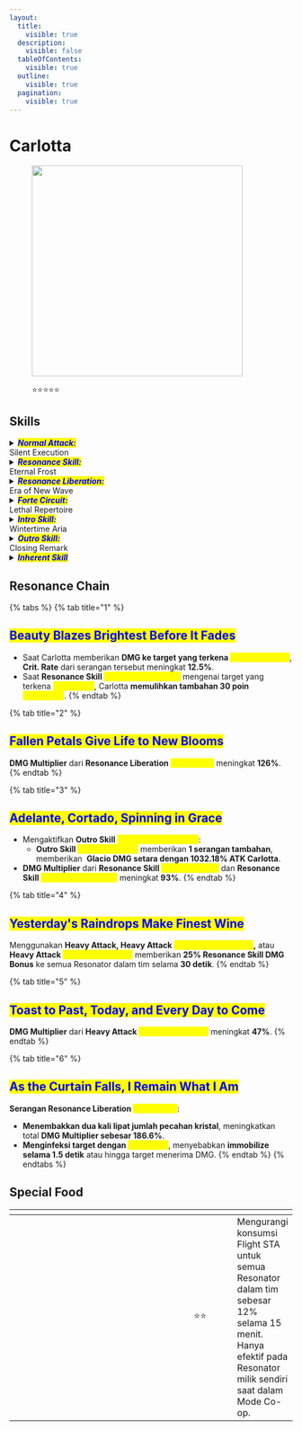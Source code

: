 ```yaml
---
layout:
  title:
    visible: true
  description:
    visible: false
  tableOfContents:
    visible: true
  outline:
    visible: true
  pagination:
    visible: true
---
```


# Carlotta

<figure><img src="https://wuthering.wiki/img/rolecard_1107.png" alt="" width="375"><figcaption><p><span data-gb-custom-inline data-tag="emoji" data-code="2b50">⭐</span><span data-gb-custom-inline data-tag="emoji" data-code="2b50">⭐</span><span data-gb-custom-inline data-tag="emoji" data-code="2b50">⭐</span><span data-gb-custom-inline data-tag="emoji" data-code="2b50">⭐</span><span data-gb-custom-inline data-tag="emoji" data-code="2b50">⭐</span></p></figcaption></figure>

## Skills

<details>

<summary><em><mark style="color:blue;"><strong>Normal Attack:</strong></mark></em><br>Silent Execution</summary>

<mark style="color:blue;">**Basic Attack**</mark>\
Melakukan hingga **2 serangan berturut-turut**, memberikan <img src="https://wuthering.wiki/img/element_1.png" alt="" data-size="line"> **Glacio DMG**.

<mark style="color:blue;">**Basic Attack - Necessary Measures**</mark>\
Dengan _<mark style="color:yellow;">**Moldable Crystals**</mark>_, Basic Attack Carlotta digantikan dengan <mark style="color:yellow;">**Necessary Measures**</mark>.\
Melakukan hingga **3 serangan berturut-turut**, memberikan <img src="https://wuthering.wiki/img/element_1.png" alt="" data-size="line"> **Glacio DMG**.\
Setiap serangan <mark style="color:yellow;">**Necessary Measures**</mark> mengonsumsi **1&#x20;**_<mark style="color:yellow;">**Moldable Crystal**</mark>_.

<mark style="color:blue;">**Heavy Attack**</mark>\
Melancarkan serangan kuat ke target dengan **biaya STA**, memberikan <img src="https://wuthering.wiki/img/element_1.png" alt="" data-size="line"> **Glacio DMG**.

<mark style="color:blue;">**Heavy Attack - Containment Tactics**</mark>\
Saat _<mark style="color:yellow;">**Substance**</mark>_ Carlotta penuh, Heavy Attack akan digantikan dengan <mark style="color:yellow;">**Containment Tactics**</mark>:

* Mengonsumsi semua _<mark style="color:yellow;">**Substance**</mark>_ untuk memberikan <img src="https://wuthering.wiki/img/element_1.png" alt="" data-size="line"> **Glacio DMG**.
* Mengurangi cooldown **Resonance Skill&#x20;**<mark style="color:yellow;">**Art of Violence**</mark> sebesar **6 detik**.

<mark style="color:blue;">**Mid-air Attack**</mark>\
Melakukan **Plunging Attack** dengan **biaya STA**, memberikan <img src="https://wuthering.wiki/img/element_1.png" alt="" data-size="line"> **Glacio DMG**.\
Menggunakan **Basic Attack** segera setelah mendarat akan mengaktifkan <mark style="color:yellow;">**Customary Greetings**</mark>.

<mark style="color:blue;">**Mid-air Attack - Customary Greetings**</mark>\
Melompati target dan melepaskan tembakan kejutan, memberikan <img src="https://wuthering.wiki/img/element_1.png" alt="" data-size="line"> **Glacio DMG**.

<mark style="color:blue;">**Dodge Counter**</mark>\
Tekan **Basic Attack** segera setelah berhasil menghindar untuk melancarkan **riposte shot**, memberikan <img src="https://wuthering.wiki/img/element_1.png" alt="" data-size="line"> **Glacio DMG**.\
Serangan ini mengonsumsi **1&#x20;**_<mark style="color:yellow;">**Moldable Crystal**</mark>_.

</details>

<details>

<summary><em><mark style="color:blue;"><strong>Resonance Skill:</strong></mark></em><br>Eternal Frost</summary>

Memberikan <img src="https://wuthering.wiki/img/element_1.png" alt="" data-size="line"> **Glacio DMG** dan menginfeksi target dengan <mark style="color:yellow;">**Dispersion**</mark>.\
Tekan **Resonance Skill** lagi dalam waktu singkat untuk melancarkan <mark style="color:yellow;">**Chromatic Splendor**</mark>.

<mark style="color:blue;">**Dispersion**</mark>\
Target yang terkena **Dispersion** akan **terkunci pergerakannya selama 1.5 detik**.

<mark style="color:blue;">**Chromatic Splendor**</mark>

* Mengonsumsi semua _<mark style="color:yellow;">**Moldable Crystals**</mark>_ dan memberikan <img src="https://wuthering.wiki/img/element_1.png" alt="" data-size="line"> **Glacio DMG**.
* **Resonance Skill** akan memasuki cooldown setelah beberapa saat jika <mark style="color:yellow;">**Chromatic Splendor**</mark> tidak digunakan atau jika Carlotta keluar dari medan pertempuran.

</details>

<details>

<summary><em><mark style="color:blue;"><strong>Resonance Liberation:</strong></mark></em><br>Era of New Wave</summary>

Memberikan <img src="https://wuthering.wiki/img/element_1.png" alt="" data-size="line"> **Glacio DMG** ke semua target dalam area (dianggap sebagai **Resonance Skill DMG**) dan menginfeksi target dengan <mark style="color:yellow;">**Deconstruction**</mark>, lalu mengaktifkan <mark style="color:yellow;">**Twilight Tango**</mark>.\
Dapat digunakan di udara saat dekat dengan tanah.

<mark style="color:blue;">**Deconstruction**</mark>\
**Mengabaikan 18% DEF** target yang terinfeksi saat menerima DMG.

<mark style="color:blue;">**Twilight Tango**</mark>\
Saat berada dalam <mark style="color:yellow;">**Twilight Tango**</mark>, tekan **Basic Attack** atau **Resonance Liberation** untuk melancarkan <mark style="color:yellow;">**Death Knell**</mark>.

* Setiap <mark style="color:yellow;">**Death Knell**</mark> memberikan **1&#x20;**_<mark style="color:yellow;">**Meta Vector**</mark>_.
* Dengan **4&#x20;**_<mark style="color:yellow;">**Meta Vectors**</mark>_, tekan **Basic Attack** atau **Resonance Liberation** untuk melancarkan <mark style="color:yellow;">**Fatal Finale**</mark>.
* **Semua&#x20;**_<mark style="color:yellow;">**Substance**</mark>_**&#x20;akan dihapus** saat <mark style="color:yellow;">**Twilight Tango**</mark> diaktifkan dan berakhir.
* Tidak dapat menggunakan **Basic Attack&#x20;**<mark style="color:yellow;">**Necessary Measures**</mark>**, Heavy Attack&#x20;**<mark style="color:yellow;">**Containment Tactics**</mark>**, atau Heavy Attack&#x20;**<mark style="color:yellow;">**Imminent Oblivion**</mark> selama <mark style="color:yellow;">**Twilight Tango**</mark>.

<mark style="color:blue;">**Death Knell**</mark>\
Carlotta menembakkan **peluru kuat dari musket** dan **memanggil 4 pecahan kristal** untuk menyerang target, memberikan <img src="https://wuthering.wiki/img/element_1.png" alt="" data-size="line"> **Glacio DMG** (dianggap sebagai **Resonance Skill DMG**).

* Carlotta bergerak ke arah input gerakan setiap kali menembakkan <mark style="color:yellow;">**Death Knell**</mark>.

<mark style="color:blue;">**Fatal Finale**</mark>\
Memberikan <img src="https://wuthering.wiki/img/element_1.png" alt="" data-size="line"> **Glacio DMG** ke area (dianggap sebagai **Resonance Skill DMG**).

* <mark style="color:yellow;">**Twilight Tango**</mark> berakhir setelah menggunakan <mark style="color:yellow;">**Fatal Finale**</mark>.

</details>

<details>

<summary><em><mark style="color:blue;"><strong>Forte Circuit:</strong></mark></em><br>Lethal Repertoire</summary>

<mark style="color:blue;">**Heavy Attack - Imminent Oblivion**</mark>\
Carlotta mengaktifkan _<mark style="color:yellow;">**Tinted Crystal**</mark>_ setiap **22 detik**.

* Saat _<mark style="color:yellow;">**Substance**</mark>_**&#x20;penuh** dan _<mark style="color:yellow;">**Tinted Crystal**</mark>_**&#x20;aktif**, tahan **Basic Attack** untuk mengonsumsi seluruh _<mark style="color:yellow;">**Substance**</mark>_ dan melancarkan **Heavy Attack&#x20;**<mark style="color:yellow;">**Imminent Oblivion**</mark>, setelah itu _<mark style="color:yellow;">**Tinted Crystal**</mark>_**&#x20;masuk ke dalam cooldown**.
* Memberikan <img src="https://wuthering.wiki/img/element_1.png" alt="" data-size="line"> **Glacio DMG** (dianggap sebagai **Resonance Skill DMG**) dan **mengurangi cooldown Resonance Skill&#x20;**<mark style="color:yellow;">**Art of Violence**</mark>**&#x20;sebesar 6 detik**.

***

#### <mark style="color:blue;">**Final Bow**</mark>

* Saat _<mark style="color:yellow;">**Substance**</mark>_**&#x20;penuh**, Carlotta memasuki status <mark style="color:yellow;">**Final Bow**</mark>.
* **Meningkatkan DMG Multiplier** dari **Resonance Liberation&#x20;**<mark style="color:yellow;">**Era of New Wave**</mark>**, Resonance Liberation&#x20;**<mark style="color:yellow;">**Death Knell**</mark>**, dan Resonance Liberation&#x20;**<mark style="color:yellow;">**Fatal Finale**</mark>**&#x20;sebesar 80%**.
* Efek ini berakhir jika Carlotta **keluar dari medan pertempuran saat&#x20;**<mark style="color:yellow;">**Twilight Tango**</mark>**&#x20;atau ketika&#x20;**<mark style="color:yellow;">**Twilight Tango**</mark>**&#x20;berakhir**.

***

#### <mark style="color:blue;">**Substance**</mark>

* Carlotta dapat menyimpan hingga **120&#x20;**<mark style="color:yellow;">**Substance**</mark>.
* Tidak bisa mendapatkan _<mark style="color:yellow;">**Substance**</mark>_ saat berada dalam <mark style="color:yellow;">**Twilight Tango**</mark> yang dipicu oleh **Resonance Liberation**.

**Pemulihan&#x20;**_<mark style="color:yellow;">**Substance**</mark>_**:**

* **+30&#x20;**_<mark style="color:yellow;">**Substance**</mark>_ saat menggunakan **Intro Skill&#x20;**<mark style="color:yellow;">**Wintertime Aria**</mark>.
* **+10&#x20;**_<mark style="color:yellow;">**Substance**</mark>_**&#x20;per 1&#x20;**_<mark style="color:yellow;">**Moldable Crystal**</mark>_ yang dikonsumsi saat menggunakan **Resonance Skill&#x20;**<mark style="color:yellow;">**Chromatic Splendor**</mark>.
* **+10&#x20;**<mark style="color:yellow;">**Substance**</mark>**&#x20;per 1&#x20;**_<mark style="color:yellow;">**Moldable Crystal**</mark>_ yang dikonsumsi saat menggunakan **Basic Attack&#x20;**<mark style="color:yellow;">**Necessary Measures**</mark>.
* **+10&#x20;**_<mark style="color:yellow;">**Substance**</mark>_ saat menggunakan **Dodge Counter** (mengonsumsi 1 _<mark style="color:yellow;">**Moldable Crystal**</mark>_).

***

#### <mark style="color:blue;">**Moldable Crystal**</mark>

* Carlotta dapat menyimpan hingga **6&#x20;**_<mark style="color:yellow;">**Moldable Crystals**</mark>_.
* **Tidak bisa mendapatkan&#x20;**_<mark style="color:yellow;">**Moldable Crystal**</mark>_**&#x20;saat berada dalam&#x20;**<mark style="color:yellow;">**Twilight Tango**</mark> yang dipicu oleh **Resonance Liberation**.

**Pemulihan&#x20;**_<mark style="color:yellow;">**Moldable Crystal**</mark>_**:**

* **+3&#x20;**_<mark style="color:yellow;">**Moldable Crystal**</mark>_ saat menggunakan **Basic Attack Stage 2**.
* **+3&#x20;**_<mark style="color:yellow;">**Moldable Crystal**</mark>_ saat menggunakan **Heavy Attack**.
* **+3&#x20;**_<mark style="color:yellow;">**Moldable Crystal**</mark>_ saat menggunakan **Mid-air Attack&#x20;**<mark style="color:yellow;">**Customary Greetings**</mark>.
* **+3&#x20;**_<mark style="color:yellow;">**Moldable Crystal**</mark>_ saat menggunakan **Intro Skill&#x20;**<mark style="color:yellow;">**Wintertime Aria**</mark>.
* **+3&#x20;**_<mark style="color:yellow;">**Moldable Crystal**</mark>_ saat menggunakan **Resonance Skill&#x20;**<mark style="color:yellow;">**Art of Violence**</mark>.
* **+3&#x20;**_<mark style="color:yellow;">**Moldable Crystal**</mark>_ saat berhasil melakukan **Dodge**.

</details>

<details>

<summary><em><mark style="color:blue;"><strong>Intro Skill:</strong></mark></em><br>Wintertime Aria</summary>

Menyerang target, memberikan <img src="https://wuthering.wiki/img/element_1.png" alt="" data-size="line"> **Glacio DMG**.

</details>

<details>

<summary><em><mark style="color:blue;"><strong>Outro Skill:</strong></mark></em><br>Closing Remark</summary>

Menyerang target, memberikan <img src="https://wuthering.wiki/img/element_1.png" alt="" data-size="line"> **Glacio DMG** setara dengan **794.2%** dari **ATK Carlotta**.

</details>

<details>

<summary><em><mark style="color:blue;"><strong>Inherent Skill</strong></mark></em></summary>

<mark style="color:blue;">**Flawless Purity**</mark>

Setelah menggunakan **Resonance Skill&#x20;**<mark style="color:yellow;">**Chromatic Splendor**</mark>, Carlotta **dapat melakukan Mid-air Attack sambil kebal terhadap semua DMG dan gangguan** sampai **Mid-air Attack mengenai target**.

Saat Carlotta berada di tim, **Flight STA cost** dari Resonator yang aktif **berkurang sebesar 20%**.

<mark style="color:blue;">**Ars Gratia Artis**</mark>

**Intro Skill&#x20;**<mark style="color:yellow;">**Wintertime Aria**</mark>**, Resonance Skill&#x20;**<mark style="color:yellow;">**Chromatic Splendor**</mark>**, Resonance Liberation&#x20;**<mark style="color:yellow;">**Death Knell**</mark>**, dan Heavy Attack&#x20;**<mark style="color:yellow;">**Imminent Oblivion**</mark> dapat **menginfeksi target dengan&#x20;**_<mark style="color:yellow;">**Deconstruction**</mark>_.

</details>

## Resonance Chain

{% tabs %}
{% tab title="1" %}
## <mark style="color:blue;">Beauty Blazes Brightest Before It Fades</mark>

* Saat Carlotta memberikan **DMG ke target yang terkena&#x20;**_<mark style="color:yellow;">**Deconstruction**</mark>_, **Crit. Rate** dari serangan tersebut meningkat **12.5%**.
* Saat **Resonance Skill&#x20;**<mark style="color:yellow;">**Chromatic Splendor**</mark> mengenai target yang terkena _<mark style="color:yellow;">**Dispersion**</mark>_, Carlotta **memulihkan tambahan 30 poin&#x20;**_<mark style="color:yellow;">**Substance**</mark>_.
{% endtab %}

{% tab title="2" %}
## <mark style="color:blue;">Fallen Petals Give Life to New Blooms</mark>

**DMG Multiplier** dari **Resonance Liberation&#x20;**<mark style="color:yellow;">**Fatal Finale**</mark> meningkat **126%**.
{% endtab %}

{% tab title="3" %}
## <mark style="color:blue;">Adelante, Cortado, Spinning in Grace</mark>

* Mengaktifkan **Outro Skill&#x20;**<mark style="color:yellow;">**Kaleidoscope Sparks**</mark>:
  * **Outro Skill&#x20;**<mark style="color:yellow;">**Closing Remark**</mark> memberikan **1 serangan tambahan**, memberikan <img src="https://wuthering.wiki/img/element_1.png" alt="" data-size="line"> **Glacio DMG setara dengan 1032.18% ATK Carlotta**.
* **DMG Multiplier** dari **Resonance Skill&#x20;**<mark style="color:yellow;">**Art of Violence**</mark> dan **Resonance Skill&#x20;**<mark style="color:yellow;">**Chromatic Splendor**</mark> meningkat **93%**.
{% endtab %}

{% tab title="4" %}
## <mark style="color:blue;">Yesterday's Raindrops Make Finest Wine</mark>

Menggunakan **Heavy Attack, Heavy Attack&#x20;**<mark style="color:yellow;">**Containment Tactics**</mark>**,** atau **Heavy Attack&#x20;**<mark style="color:yellow;">**Imminent Oblivion**</mark> memberikan **25% Resonance Skill DMG Bonus** ke semua Resonator dalam tim selama **30 detik**.
{% endtab %}

{% tab title="5" %}
## <mark style="color:blue;">Toast to Past, Today, and Every Day to Come</mark>

**DMG Multiplier** dari **Heavy Attack&#x20;**<mark style="color:yellow;">**Imminent Oblivion**</mark> meningkat **47%**.
{% endtab %}

{% tab title="6" %}
## <mark style="color:blue;">As the Curtain Falls, I Remain What I Am</mark>

**Serangan Resonance Liberation&#x20;**<mark style="color:yellow;">**Death Knell**</mark>:

* **Menembakkan dua kali lipat jumlah pecahan kristal**, meningkatkan total **DMG Multiplier sebesar 186.6%**.
* **Menginfeksi target dengan&#x20;**_<mark style="color:yellow;">**Scattering**</mark>_, menyebabkan **immobilize selama 1.5 detik** atau hingga target menerima DMG.
{% endtab %}
{% endtabs %}

## Special Food

<table data-header-hidden><thead><tr><th width="267"></th><th width="100" align="center"></th><th></th></tr></thead><tbody><tr><td><img src="https://wuthering.wiki/img/item_80001045.png" alt=""></td><td align="center"><span data-gb-custom-inline data-tag="emoji" data-code="2b50">⭐</span><span data-gb-custom-inline data-tag="emoji" data-code="2b50">⭐</span></td><td>Mengurangi konsumsi Flight STA untuk semua Resonator dalam tim sebesar 12% selama 15 menit. Hanya efektif pada Resonator milik sendiri saat dalam Mode Co-op.</td></tr></tbody></table>
